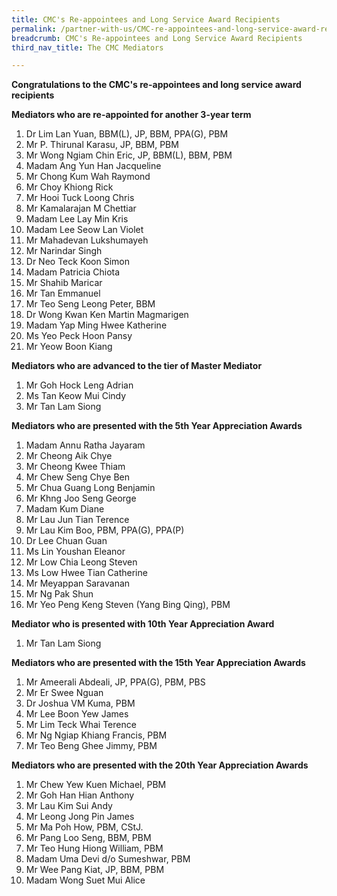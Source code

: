 ```yaml
---
title: CMC's Re-appointees and Long Service Award Recipients
permalink: /partner-with-us/CMC-re-appointees-and-long-service-award-recipients/
breadcrumb: CMC's Re-appointees and Long Service Award Recipients
third_nav_title: The CMC Mediators

---
```



**Congratulations to the CMC's re-appointees and long service award recipients**<br>	

**Mediators who are re-appointed for another 3-year term**<br>	 
1.	Dr Lim Lan Yuan, BBM(L), JP, BBM, PPA(G), PBM<br>		
2.	Mr P. Thirunal Karasu, JP, BBM, PBM<br>			
3.	Mr Wong Ngiam Chin Eric, JP, BBM(L), BBM, PBM<br>		
4.	Madam Ang Yun Han Jacqueline<br>				
5.	Mr Chong Kum Wah Raymond<br>				
6.	Mr Choy Khiong Rick<br>					
7.	Mr Hooi Tuck Loong Chris<br>					
8.	Mr Kamalarajan M Chettiar<br>					
9.	Madam Lee Lay Min Kris<br>					
10.	Madam Lee Seow Lan Violet<br>				
11.	Mr Mahadevan Lukshumayeh<br>				
12.	Mr Narindar Singh<br>						
13.	Dr Neo Teck Koon Simon<br>					
14.	Madam Patricia Chiota<br>					
15.	Mr Shahib Maricar<br>						
16.	Mr Tan Emmanuel<br>						
17.	Mr Teo Seng Leong Peter, BBM<br>				
18.	Dr Wong Kwan Ken Martin Magmarigen<br>			
19.	Madam Yap Ming Hwee Katherine<br>				
20.	Ms Yeo Peck Hoon Pansy<br>					
21.	Mr Yeow Boon Kiang<br>					

**Mediators who are advanced to the tier of Master Mediator**<br>	 
1.	Mr Goh Hock Leng Adrian<br>
2.	Ms Tan Keow Mui Cindy<br>
3.	Mr Tan Lam Siong<br>

**Mediators who are presented with the 5th Year Appreciation Awards**<br>	
1.	Madam Annu Ratha Jayaram<br>				
2.	Mr Cheong Aik Chye<br>					
3.	Mr Cheong Kwee Thiam<br>					
4.	Mr Chew Seng Chye Ben<br>					
5.	Mr Chua Guang Long Benjamin<br>				
6.	Mr Khng Joo Seng George<br>					
7.	Madam Kum Diane<br>						
8.	Mr Lau Jun Tian Terence<br>					
9.	Mr Lau Kim Boo, PBM, PPA(G), PPA(P)<br>			
10.	Dr Lee Chuan Guan<br>						
11.	Ms Lin Youshan Eleanor<br>					
12.	Mr Low Chia Leong Steven<br>					
13.	Ms Low Hwee Tian Catherine<br>				
14.	Mr Meyappan Saravanan<br>					
15.	Mr Ng Pak Shun<br>						
16.	Mr Yeo Peng Keng Steven (Yang Bing Qing), PBM<br>		

**Mediator who is presented with 10th Year Appreciation Award**<br>	
1.	Mr Tan Lam Siong<br>						

**Mediators who are presented with the 15th Year Appreciation Awards**<br>	
1.	Mr Ameerali Abdeali, JP, PPA(G), PBM, PBS<br>			
2.	Mr Er Swee Nguan<br>						
3.	Dr Joshua VM Kuma, PBM<br>					
4.	Mr Lee Boon Yew James<br>					
5.	Mr Lim Teck Whai Terence<br>					
6.	Mr Ng Ngiap Khiang Francis, PBM<br>				
7.	Mr Teo Beng Ghee Jimmy, PBM<br>				

**Mediators who are presented with the 20th Year Appreciation Awards**<br>	
1.	Mr Chew Yew Kuen Michael, PBM<br>				
2.	Mr Goh Han Hian Anthony<br>					
3.	Mr Lau Kim Sui Andy<br>					
4.	Mr Leong Jong Pin James<br>					
5.	Mr Ma Poh How, PBM, CStJ.<br>					
6.	Mr Pang Loo Seng, BBM, PBM<br>				
7.	Mr Teo Hung Hiong William, PBM<br>				
8.	Madam Uma Devi d/o Sumeshwar, PBM<br>			
9.	Mr Wee Pang Kiat, JP, BBM, PBM<br>				
10.	Madam Wong Suet Mui Alice<br>
